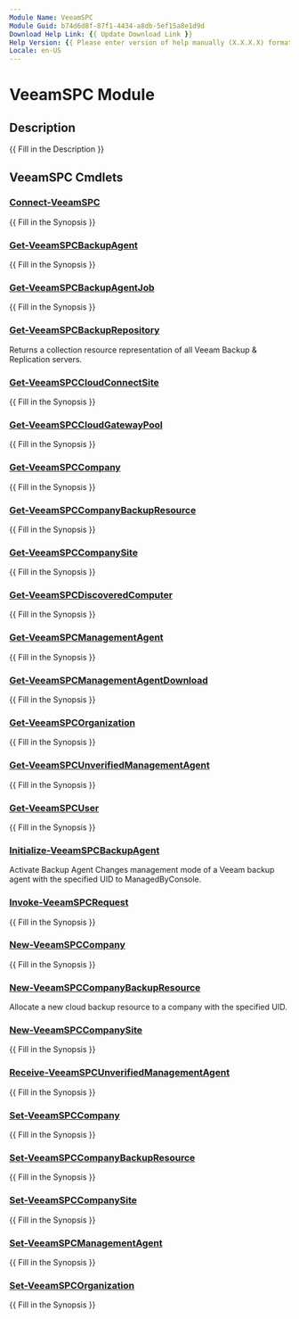 ```yaml
---
Module Name: VeeamSPC
Module Guid: b74d6d8f-87f1-4434-a8db-5ef15a8e1d9d
Download Help Link: {{ Update Download Link }}
Help Version: {{ Please enter version of help manually (X.X.X.X) format }}
Locale: en-US
---
```


# VeeamSPC Module
## Description
{{ Fill in the Description }}

## VeeamSPC Cmdlets
### [Connect-VeeamSPC](Docs\Connect-VeeamSPC.md)
{{ Fill in the Synopsis }}

### [Get-VeeamSPCBackupAgent](Docs\Get-VeeamSPCBackupAgent.md)
{{ Fill in the Synopsis }}

### [Get-VeeamSPCBackupAgentJob](Docs\Get-VeeamSPCBackupAgentJob.md)
{{ Fill in the Synopsis }}

### [Get-VeeamSPCBackupRepository](Docs\Get-VeeamSPCBackupRepository.md)
Returns a collection resource representation of all Veeam Backup & Replication servers.

### [Get-VeeamSPCCloudConnectSite](Docs\Get-VeeamSPCCloudConnectSite.md)
{{ Fill in the Synopsis }}

### [Get-VeeamSPCCloudGatewayPool](Docs\Get-VeeamSPCCloudGatewayPool.md)
{{ Fill in the Synopsis }}

### [Get-VeeamSPCCompany](Docs\Get-VeeamSPCCompany.md)
{{ Fill in the Synopsis }}

### [Get-VeeamSPCCompanyBackupResource](Docs\Get-VeeamSPCCompanyBackupResource.md)
{{ Fill in the Synopsis }}

### [Get-VeeamSPCCompanySite](Docs\Get-VeeamSPCCompanySite.md)
{{ Fill in the Synopsis }}

### [Get-VeeamSPCDiscoveredComputer](Docs\Get-VeeamSPCDiscoveredComputer.md)
{{ Fill in the Synopsis }}

### [Get-VeeamSPCManagementAgent](Docs\Get-VeeamSPCManagementAgent.md)
{{ Fill in the Synopsis }}

### [Get-VeeamSPCManagementAgentDownload](Docs\Get-VeeamSPCManagementAgentDownload.md)
{{ Fill in the Synopsis }}

### [Get-VeeamSPCOrganization](Docs\Get-VeeamSPCOrganization.md)
{{ Fill in the Synopsis }}

### [Get-VeeamSPCUnverifiedManagementAgent](Docs\Get-VeeamSPCUnverifiedManagementAgent.md)
{{ Fill in the Synopsis }}

### [Get-VeeamSPCUser](Docs\Get-VeeamSPCUser.md)
{{ Fill in the Synopsis }}

### [Initialize-VeeamSPCBackupAgent](Docs\Initialize-VeeamSPCBackupAgent.md)
Activate Backup Agent
Changes management mode of a Veeam backup agent with the specified UID to ManagedByConsole.

### [Invoke-VeeamSPCRequest](Docs\Invoke-VeeamSPCRequest.md)
{{ Fill in the Synopsis }}

### [New-VeeamSPCCompany](Docs\New-VeeamSPCCompany.md)
{{ Fill in the Synopsis }}

### [New-VeeamSPCCompanyBackupResource](Docs\New-VeeamSPCCompanyBackupResource.md)
Allocate a new cloud backup resource to a company with the specified UID.

### [New-VeeamSPCCompanySite](Docs\New-VeeamSPCCompanySite.md)
{{ Fill in the Synopsis }}

### [Receive-VeeamSPCUnverifiedManagementAgent](Docs\Receive-VeeamSPCUnverifiedManagementAgent.md)
{{ Fill in the Synopsis }}

### [Set-VeeamSPCCompany](Docs\Set-VeeamSPCCompany.md)
{{ Fill in the Synopsis }}

### [Set-VeeamSPCCompanyBackupResource](Docs\Set-VeeamSPCCompanyBackupResource.md)
{{ Fill in the Synopsis }}

### [Set-VeeamSPCCompanySite](Docs\Set-VeeamSPCCompanySite.md)
{{ Fill in the Synopsis }}

### [Set-VeeamSPCManagementAgent](Docs\Set-VeeamSPCManagementAgent.md)
{{ Fill in the Synopsis }}

### [Set-VeeamSPCOrganization](Docs\Set-VeeamSPCOrganization.md)
{{ Fill in the Synopsis }}

